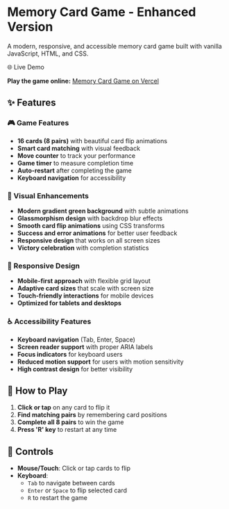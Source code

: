 # Memory Card Game - Enhanced Version

A modern, responsive, and accessible memory card game built with vanilla JavaScript, HTML, and CSS.

 🌐 Live Demo

**Play the game online:** [Memory Card Game on Vercel]([https://memory-cards-samer-ayznwnfhk-sameralyaghn547-2144s-projects.vercel.app/](https://memory-cards-samer.vercel.app/))

## ✨ Features

### 🎮 Game Features
- **16 cards (8 pairs)** with beautiful card flip animations
- **Smart card matching** with visual feedback
- **Move counter** to track your performance
- **Game timer** to measure completion time
- **Auto-restart** after completing the game
- **Keyboard navigation** for accessibility

### 🎨 Visual Enhancements
- **Modern gradient green background** with subtle animations
- **Glassmorphism design** with backdrop blur effects
- **Smooth card flip animations** using CSS transforms
- **Success and error animations** for better user feedback
- **Responsive design** that works on all screen sizes
- **Victory celebration** with completion statistics

### 📱 Responsive Design
- **Mobile-first approach** with flexible grid layout
- **Adaptive card sizes** that scale with screen size
- **Touch-friendly interactions** for mobile devices
- **Optimized for tablets and desktops**

### ♿ Accessibility Features
- **Keyboard navigation** (Tab, Enter, Space)
- **Screen reader support** with proper ARIA labels
- **Focus indicators** for keyboard users
- **Reduced motion support** for users with motion sensitivity
- **High contrast design** for better visibility

## 🚀 How to Play

1. **Click or tap** on any card to flip it
2. **Find matching pairs** by remembering card positions
3. **Complete all 8 pairs** to win the game
4. **Press 'R' key** to restart at any time

## 🎯 Controls

- **Mouse/Touch**: Click or tap cards to flip
- **Keyboard**: 
  - `Tab` to navigate between cards
  - `Enter` or `Space` to flip selected card
  - `R` to restart the game
